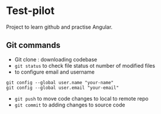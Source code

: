 # Test-pilot
Project to learn github and practise Angular.
## Git commands
- Git clone : downloading codebase
- ``` git status ``` to check file status ot number of modified files
- to configure email and username

```
git config --global user.name "your-name"
git config --global user.email "your-email"
```
- ``` git push ``` to move code changes to local to remote repo
- ``` git commit ``` to adding changes to source code

